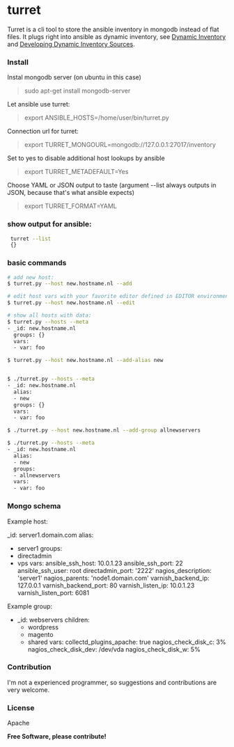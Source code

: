 # turret

Turret is a cli tool to store the ansible inventory in mongodb instead of flat files.
It plugs right into ansible as dynamic inventory, see [Dynamic Inventory][ansdyn] and [Developing Dynamic Inventory Sources][ansdyndev].


### Install 
Instal mongodb server (on ubuntu in this case) 
> sudo apt-get install mongodb-server

Let ansible use turret:
> export ANSIBLE_HOSTS=/home/user/bin/turret.py

Connection url for turret:
> export TURRET_MONGOURL=mongodb://127.0.0.1:27017/inventory

Set to yes to disable additional host lookups by ansible
> export TURRET_METADEFAULT=Yes

Choose YAML or JSON output to taste (argument --list always outputs in JSON, because that's what ansible expects)
> export TURRET_FORMAT=YAML


### show output for ansible: 
```sh
 turret --list
 {}
```
### basic commands

```sh
# add new host:
$ turret.py --host new.hostname.nl --add

# edit host vars with your favorite editor defined in EDITOR environment variable:
$ turret.py --host new.hostname.nl --edit

# show all hosts with data:
$ turret.py --hosts --meta
- _id: new.hostname.nl
  groups: {}
  vars:
  - var: foo

$ turret.py --host new.hostname.nl --add-alias new


$ ./turret.py --hosts --meta
- _id: new.hostname.nl
  alias:
  - new
  groups: {}
  vars:
  - var: foo

$ ./turret.py --host new.hostname.nl --add-group allnewservers

$ ./turret.py --hosts --meta
- _id: new.hostname.nl
  alias:
  - new
  groups:
  - allnewservers
  vars:
  - var: foo
```

### Mongo schema

Example host:

_id: server1.domain.com
  alias:
  - server1
  groups:
  - directadmin
  - vps
  vars:
    ansible_ssh_host: 10.0.1.23
    ansible_ssh_port: 22
    ansible_ssh_user: root
    directadmin_port: '2222'
    nagios_description: 'server1'
    nagios_parents: 'node1.domain.com'
    varnish_backend_ip: 127.0.0.1
    varnish_backend_port: 80
    varnish_listen_ip: 10.0.1.23
    varnish_listen_port: 6081

Example group:
- _id: webservers
  children:
  - wordpress
  - magento
  - shared
  vars:
    collectd_plugins_apache: true
    nagios_check_disk_c: 3%
    nagios_check_disk_dev: /dev/vda
    nagios_check_disk_w: 5%



### Contribution

I'm not a experienced programmer, so suggestions and contributions are very welcome.



### License

Apache


**Free Software, please contribute!**

   [ansdyn]: http://docs.ansible.com/ansible/intro_dynamic_inventory.html
   [ansdyndev]: http://docs.ansible.com/ansible/developing_inventory.html
   
 
